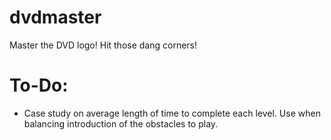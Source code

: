 # dvdmaster
Master the DVD logo! Hit those dang corners!

# To-Do:  
- Case study on average length of time to complete each level. Use when balancing introduction of the obstacles to play.
